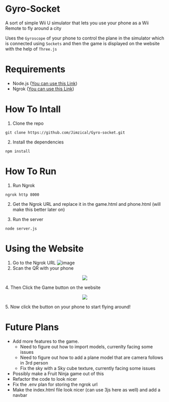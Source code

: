 # Gyro-Socket

A sort of simple Wii U simulator that lets you use your phone as a Wii Remote to  fly around a city

Uses the `Gyroscope` of your phone to control the plane in the simulator which is connected using `Sockets` and then the game is displayed on the website with the help of `Three.js`

# Requirements
- Node.js ([You can use this Link](https://nodejs.org/en/download))
- Ngrok ([You can use this Link](https://ngrok.com/download))

# How To Intall
1. Clone the repo
```
git clone https://github.com/Jimzical/Gyro-socket.git
```

2. Install the dependencies
```
npm install
```


# How To Run

1. Run Ngrok
```
ngrok http 8000
```

2. Get the Ngrok URL and replace it in the game.html and phone.html (will make this better later on)

3. Run the server
```
node server.js
```

# Using the Website

1. Go to the Ngrok URL
   ![image](https://github.com/Jimzical/Gyro-socket/assets/97384467/afefd875-b40f-4c45-b4d6-13a0a6a80590)
2. Scan the QR with your phone </br>
<p align="center">
  <img src="https://github.com/Jimzical/Gyro-socket/assets/97384467/6b6168d6-eca2-41df-bf1e-d438c36c1c11">
</p>
4. Then Click the Game button on the website
 <p align="center">
  <img src="https://github.com/Jimzical/Gyro-socket/assets/97384467/c0e9409a-6a67-4dda-bab5-42807147e51e">
</p>
5. Now click the button on your phone to start flying around!





# Future Plans
- Add more features to the game.
  - Need to figure out how to import models, currenlty facing some issues
  - Need to figure out how to add a plane model that are camera follows in 3rd person
  - Fix the sky with a Sky cube texture, currently facing some issues
- Possibly make a Fruit Ninja game out of this
- Refactor the code to look nicer
- Fix the .env plan for storing the ngrok url
- Make the index.html file look nicer (can use 3js here as well) and add a navbar
